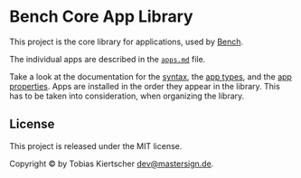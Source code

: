 Bench Core App Library
======================

This project is the core library for applications,
used by [Bench](https://winbench.org/).

The individual apps are described in the [`apps.md`](apps.md) file.

Take a look at the documentation for the
[syntax](https://winbench.org/ref/markup-syntax/),
the [app types](https://winbench.org/ref/app-types/),
and the [app properties](https://winbench.org/ref/app-properties/).
Apps are installed in the order they appear in the library.
This has to be taken into consideration, when organizing the library.

## License

This project is released under the MIT license.

Copyright © by Tobias Kiertscher <dev@mastersign.de>.
